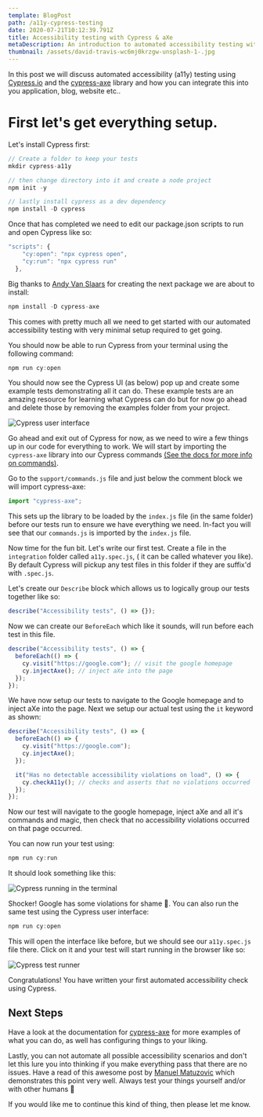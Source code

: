 ```yaml
---
template: BlogPost
path: /a11y-cypress-testing
date: 2020-07-21T10:12:39.791Z
title: Accessibility testing with Cypress & aXe
metaDescription: An introduction to automated accessibility testing with Cypress
thumbnail: /assets/david-travis-wc6mj0krzgw-unsplash-1-.jpg
---
```


In this post we will discuss automated accessibility (a11y) testing using [Cypress.io](https://cypress.io) and the [cypress-axe](https://github.com/avanslaars/cypress-axe) library and how you can integrate this into you application, blog, website etc..

# First let's get everything setup.

Let's install Cypress first:

```jsx
// Create a folder to keep your tests
mkdir cypress-a11y

// then change directory into it and create a node project
npm init -y

// lastly install cypress as a dev dependency
npm install -D cypress
```

Once that has completed we need to edit our package.json scripts to run and open Cypress like so:

```jsx
"scripts": {
    "cy:open": "npx cypress open",
    "cy:run": "npx cypress run"
  },
```

Big thanks to [Andy Van Slaars](https://twitter.com/avanslaars) for creating the next package we are about to install:

```jsx
npm install -D cypress-axe
```

This comes with pretty much all we need to get started with our automated accessibility testing with very minimal setup required to get going.

You should now be able to run Cypress from your terminal using the following command:

```jsx
npm run cy:open
```

You should now see the Cypress UI (as below) pop up and create some example tests demonstrating all it can do. These example tests are an amazing resource for learning what Cypress can do but for now go ahead and delete those by removing the examples folder from your project.

![Cypress user interface](/assets/screenshot_from_2020-07-17_15-59-00.png "Cypress user interface")

Go ahead and exit out of Cypress for now, as we need to wire a few things up in our code for everything to work. We will start by importing the `cypress-axe` library into our Cypress commands [(See the docs for more info on commands)](https://docs.cypress.io/api/cypress-api/custom-commands.html#Syntax).

Go to the `support/commands.js` file and just below the comment block we will import cypress-axe:

```jsx
import "cypress-axe";
```

This sets up the library to be loaded by the `index.js` file (in the same folder) before our tests run to ensure we have everything we need. In-fact you will see that our `commands.js` is imported by the `index.js` file.

Now time for the fun bit. Let's write our first test. Create a file in the `integration` folder called `a11y.spec.js`, ( it can be called whatever you like). By default Cypress will pickup any test files in this folder if they are suffix'd with `.spec.js`.

Let's create our `Describe` block which allows us to logically group our tests together like so:

```jsx
describe("Accessibility tests", () => {});
```

Now we can create our `BeforeEach` which like it sounds, will run before each test in this file.

```jsx
describe("Accessibility tests", () => {
  beforeEach(() => {
    cy.visit("https://google.com"); // visit the google homepage
    cy.injectAxe(); // inject aXe into the page
  });
});
```

We have now setup our tests to navigate to the Google homepage and to inject aXe into the page. Next we setup our actual test using the `it` keyword as shown:

```jsx
describe("Accessibility tests", () => {
  beforeEach(() => {
    cy.visit("https://google.com");
    cy.injectAxe();
  });

  it("Has no detectable accessibility violations on load", () => {
    cy.checkA11y(); // checks and asserts that no violations occurred
  });
});
```

Now our test will navigate to the google homepage, inject aXe and all it's commands and magic, then check that no accessibility violations occurred on that page occurred.

You can now run your test using:

```jsx
npm run cy:run
```

It should look something like this:

![Cypress running in the terminal](/assets/screenshot_from_2020-07-17_16-33-16.png "Cypress running in the terminal")

Shocker! Google has some violations for shame 🙂. You can also run the same test using the Cypress user interface:

```jsx
npm run cy:open
```

This will open the interface like before, but we should see our `a11y.spec.js` file there. Click on it and your test will start running in the browser like so:

![Cypress test runner](/assets/screenshot-from-2020-07-21-11-26-36.png "Cypress test runner")

Congratulations! You have written your first automated accessibility check using Cypress.

## Next Steps

Have a look at the documentation for [cypress-axe](https://github.com/avanslaars/cypress-axe) for more examples of what you can do, as well has configuring things to your liking.

Lastly, you can not automate all possible accessibility scenarios and don't let this lure you into thinking if you make everything pass that there are no issues. Have a read of this awesome post by [Manuel Matuzovic](https://www.matuzo.at/blog/building-the-most-inaccessible-site-possible-with-a-perfect-lighthouse-score/) which demonstrates this point very well. Always test your things yourself and/or with other humans 🙂

If you would like me to continue this kind of thing, then please let me know.
